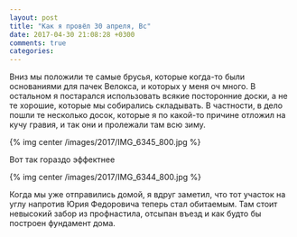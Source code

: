 ```yaml
---
layout: post
title: "Как я провёл 30 апреля, Вс"
date: 2017-04-30 21:08:28 +0300
comments: true
categories: 
---
```


Вниз мы положили те самые брусья, которые когда-то были основаниями для пачек Велокса, и которых у меня оч много. В остальном я постарался использовать всякие посторонние доски, а не те хорошие, которые мы собирались складывать. В частности, в дело пошли те несколько досок, которые я по какой-то причине отложил на кучу гравия, и так они и пролежали там всю зиму.


{% img center /images/2017/IMG_6345_800.jpg %}

Вот так гораздо эффектнее 

{% img center /images/2017/IMG_6344_800.jpg %}

Когда мы уже отправились домой, я вдруг заметил, что тот участок на углу напротив Юрия Федоровича теперь стал обитаемым. Там стоит невысокий забор из профнастила, отсыпан въезд и как будто бы построен фундамент дома.